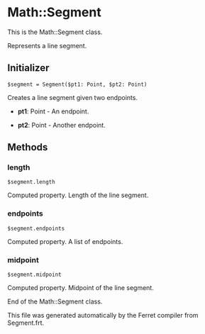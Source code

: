 # Math::Segment

This is the Math::Segment class.

Represents a line segment.


## Initializer

```
$segment = Segment($pt1: Point, $pt2: Point)
```

Creates a line segment given two endpoints.


* __pt1__: Point - An endpoint.

* __pt2__: Point - Another endpoint.

## Methods

### length

```
$segment.length
```

Computed property. Length of the line segment.



### endpoints

```
$segment.endpoints
```

Computed property. A list of endpoints.



### midpoint

```
$segment.midpoint
```

Computed property. Midpoint of the line segment.





End of the Math::Segment class.

This file was generated automatically by the Ferret compiler from
Segment.frt.